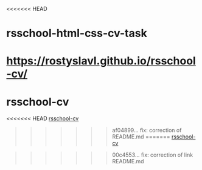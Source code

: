 <<<<<<< HEAD
# rsschool-html-css-cv-task
https://rostyslavl.github.io/rsschool-cv/
=======
# rsschool-cv
<<<<<<< HEAD
[rsschool-cv](https://RostyslavL/rsschool-cv/cv)
>>>>>>> af04899... fix: correction of README.md
=======
[rsschool-cv](https://RostyslavL.github.io/rsschool-cv/cv)

>>>>>>> 00c4553... fix: correction of link README.md
